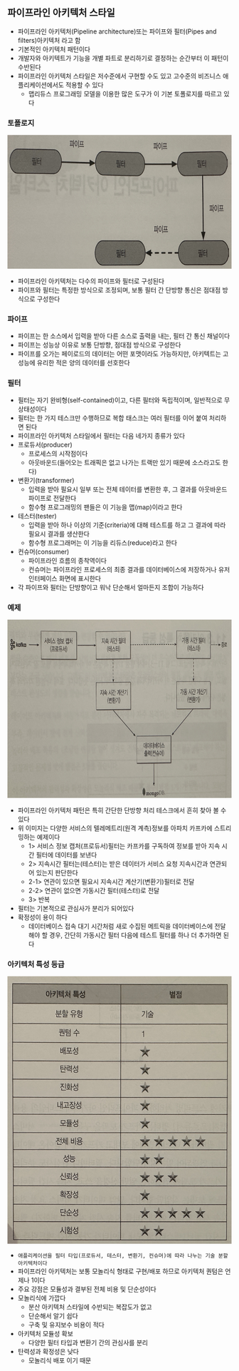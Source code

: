## 파이프라인 아키텍처 스타일

- 파이프라인 아키텍처(Pipeline architecture)또는 파이프와 필터(Pipes and filters)아키텍처 라고 함
- 기본적인 아키텍처 패턴이다
- 개발자와 아키텍트가 기능을 개별 파트로 분리하기로 결정하는 순간부터 이 패턴이 수반된다
- 파이프라인 아키텍처 스타일은 저수준에서 구현할 수도 있고 고수준의 비즈니스 애플리케이션에서도 적용할 수 있다
    - 맵리듀스 프로그래밍 모델을 이용한 많은 도구가 이 기본 토폴로지를 따르고 있다

### 토폴로지

<img src = "../img/IMG_5738.JPG" width = "800" height = "300">

- 파이프라인 아키텍처는 다수의 파이프와 필터로 구성된다
- 파이프와 필터는 특정한 방식으로 조정되며, 보통 필터 간 단방향 통신은 점대점 방식으로 구성한다

### 파이프

- 파이프는 한 소스에서 입력을 받아 다른 소스로 출력을 내는, 필터 간 통신 채널이다
- 파이프는 성능상 이유로 보통 단방향, 점대점 방식으로 구성한다
- 파이프를 오가는 페이로드의 데이터는 어떤 포맷이라도 가능하지만, 아키텍트는 고성능에 유리한 적은 양의 데이터를 선호한다

### 필터

- 필터는 자기 완비형(self-contained)이고, 다른 필터와 독립적이며, 일반적으로 무상태성이다
- 필터는 한 가지 테스크만 수행하므로 복합 태스크는 여러 필터를 이어 붙여 처리하면 된다
- 파이프라인 아키텍처 스타일에서 필터는 다음 네가지 종류가 있다
- 프로듀서(producer)
    - 프로세스의 시작점이다
    - 아웃바운드(들어오는 트래픽은 없고 나가는 트랙만 있기 때문에 소스라고도 한다)
- 변환기(transformer)
    - 입력을 받아 필요시 일부 또는 전체 테이터를 변환한 후, 그 결과를 아웃바운드 파이프로 전달한다
    - 함수형 프로그래밍의 팬들은 이 기능을 맵(map)이라고 한다
- 테스터(tester)
    - 입력을 받아 하나 이상의 기준(criteria)에 대해 테스트를 하고 그 결과에 따라 필요시 결과를 생산한다
    - 함수형 프로그래머는 이 기능을 리듀스(reduce)라고 한다
- 컨슈머(consumer)
    - 파이프라인 흐름의 종착역이다
    - 컨슈머는 파이프라인 프로세스의 최종 결과를 데이터베이스에 저장하거나 유저인터페이스 화면에 표시한다
- 각 파이프와 필터는 단방향이고 워낙 단순해서 얼마든지 조합이 가능하다

### 예제

<img src = "../img/IMG_5739.JPG" width = "800" height = "400">

- 파이프라인 아키텍처 패턴은 특히 간단한 단방향 처리 테스크에서 흔히 찾아 볼 수 있다
- 위 이미지는 다양한 서비스의 텔레메트리(원격 계측)정보를 아파치 카프카에 스트리밍하는 예제이다
    - 1> 서비스 정보 캡처(프로듀서)필터는 카프카를 구독하여 정보를 받아 지속 시간 필터에 데이터를 보낸다
    - 2> 지속시간 필터는(테스터)는 받은 데이터가 서비스 요청 지속시간과 연관되어 있는지 판단한다
    - 2-1> 연관이 있으면 필요시 지속시간 계산기(변환기)필터로 전달
    - 2-2> 연관이 없으면 가동시간 필터(테스터)로 전달
    - 3> 반복
- 필터는 기본적으로 관심사가 분리가 되어있다
- 확정성이 용이 하다
    - 데이터베이스 접속 대기 시간처럼 새로 수집된 메트릭을 데이터베이스에 전달해야 할 경우, 간단히 가동시간 필터 다음에 테스트 필터를 하나 더 추가하면 된다

### 아키텍처 특성 등급

<img src = "../img/IMG_5740.JPG" width = "600" height = "600">

- `애플리케이션을 필터 타입(프로듀서, 테스터, 변환기, 컨슈머)에 따라 나누는 기술 분할 아키텍처이다`
- 파이프라인 아키텍처는 보통 모놀리식 형태로 구현/배포 하므로 아키텍처 퀀텀은 언제나 1이다
- 주요 강점은 모듈성과 결부된 전체 비용 및 단순성이다
- 모놀리식에 가깝다
    - 분산 아키텍처 스타일에 수반되는 복잡도가 없고
    - 단순해서 알기 쉽다
    - 구축 및 유지보수 비용이 적다
- 아키텍처 모듈성 확보
    - 다양한 필터 타입과 변환기 간의 관심사를 분리
- 탄력성과 확정성은 낮다
  - 모놀리식 배포 이기 때문
